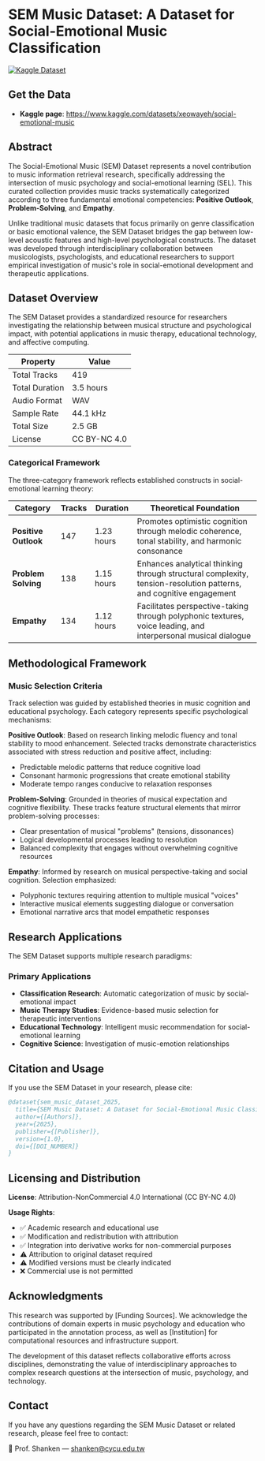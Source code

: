 # SEM Music Dataset: A Dataset for Social-Emotional Music Classification
[![Kaggle Dataset](https://img.shields.io/badge/Kaggle-View%20Dataset-blue?logo=kaggle)](https://www.kaggle.com/datasets/xeowayeh/social-emotional-music)

## Get the Data
- **Kaggle page**: https://www.kaggle.com/datasets/xeowayeh/social-emotional-music
## Abstract

The Social-Emotional Music (SEM) Dataset represents a novel contribution to music information retrieval research, specifically addressing the intersection of music psychology and social-emotional learning (SEL). This curated collection provides music tracks systematically categorized according to three fundamental emotional competencies: **Positive Outlook**, **Problem-Solving**, and **Empathy**. 

Unlike traditional music datasets that focus primarily on genre classification or basic emotional valence, the SEM Dataset bridges the gap between low-level acoustic features and high-level psychological constructs. The dataset was developed through interdisciplinary collaboration between musicologists, psychologists, and educational researchers to support empirical investigation of music's role in social-emotional development and therapeutic applications.

## Dataset Overview

The SEM Dataset provides a standardized resource for researchers investigating the relationship between musical structure and psychological impact, with potential applications in music therapy, educational technology, and affective computing.

| Property | Value        |
|----------|--------------|
| Total Tracks | 419          |
| Total Duration | 3.5 hours    |
| Audio Format | WAV          |
| Sample Rate | 44.1 kHz     |
| Total Size | 2.5 GB       |
| License | CC BY-NC 4.0 |

### Categorical Framework

The three-category framework reflects established constructs in social-emotional learning theory:

| Category | Tracks | Duration   | Theoretical Foundation |
|----------|--------|------------|----------------------|
| **Positive Outlook** | 147    | 1.23 hours | Promotes optimistic cognition through melodic coherence, tonal stability, and harmonic consonance |
| **Problem Solving** | 138    | 1.15 hours | Enhances analytical thinking through structural complexity, tension-resolution patterns, and cognitive engagement |
| **Empathy** | 134    | 1.12 hours | Facilitates perspective-taking through polyphonic textures, voice leading, and interpersonal musical dialogue |

## Methodological Framework

### Music Selection Criteria

Track selection was guided by established theories in music cognition and educational psychology. Each category represents specific psychological mechanisms:

**Positive Outlook**: Based on research linking melodic fluency and tonal stability to mood enhancement. Selected tracks demonstrate characteristics associated with stress reduction and positive affect, including:
- Predictable melodic patterns that reduce cognitive load
- Consonant harmonic progressions that create emotional stability
- Moderate tempo ranges conducive to relaxation responses

**Problem-Solving**: Grounded in theories of musical expectation and cognitive flexibility. These tracks feature structural elements that mirror problem-solving processes:
- Clear presentation of musical "problems" (tensions, dissonances)
- Logical developmental processes leading to resolution
- Balanced complexity that engages without overwhelming cognitive resources

**Empathy**: Informed by research on musical perspective-taking and social cognition. Selection emphasized:
- Polyphonic textures requiring attention to multiple musical "voices"
- Interactive musical elements suggesting dialogue or conversation
- Emotional narrative arcs that model empathetic responses

## Research Applications

The SEM Dataset supports multiple research paradigms:

### Primary Applications
- **Classification Research**: Automatic categorization of music by social-emotional impact
- **Music Therapy Studies**: Evidence-based music selection for therapeutic interventions
- **Educational Technology**: Intelligent music recommendation for social-emotional learning
- **Cognitive Science**: Investigation of music-emotion relationships

## Citation and Usage

If you use the SEM Dataset in your research, please cite:

```bibtex
@dataset{sem_music_dataset_2025,
  title={SEM Music Dataset: A Dataset for Social-Emotional Music Classification},
  author={[Authors]},
  year={2025},
  publisher={[Publisher]},
  version={1.0},
  doi={[DOI_NUMBER]}
}
```

## Licensing and Distribution

**License**: Attribution-NonCommercial 4.0 International (CC BY-NC 4.0)

**Usage Rights**:
- ✅ Academic research and educational use
- ✅ Modification and redistribution with attribution  
- ✅ Integration into derivative works for non-commercial purposes
- ⚠️ Attribution to original dataset required
- ⚠️ Modified versions must be clearly indicated
- ❌ Commercial use is not permitted


## Acknowledgments

This research was supported by [Funding Sources]. We acknowledge the contributions of domain experts in music psychology and education who participated in the annotation process, as well as [Institution] for computational resources and infrastructure support.

The development of this dataset reflects collaborative efforts across disciplines, demonstrating the value of interdisciplinary approaches to complex research questions at the intersection of music, psychology, and technology.

## Contact
If you have any questions regarding the SEM Music Dataset or related research, please feel free to contact:  

📧 Prof. Shanken — shanken@cycu.edu.tw